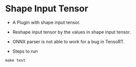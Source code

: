 # Shape Input Tensor

+ A Plugin with shape input tensor.

+ Reshape input tensor by the values in shape input tensor.

+ ONNX parser is not able to work for a bug in TensoRT.

+ Steps to run

```shell
make test
```
